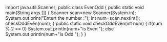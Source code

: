 import java.util.Scanner;
public class EvenOdd
{
public static void main(String args [])
{
Scanner scan=new Scanner(System.in);
System.out.print("Entert the number :");
int num=scan.nextInt();
checkOddEven(num);
}
public static void checkOddEven(int num)
{
if(num % 2 == 0)
System.out.println(num+"is Even ");
else
System.out.println(num+"is Odd ");
}
}

